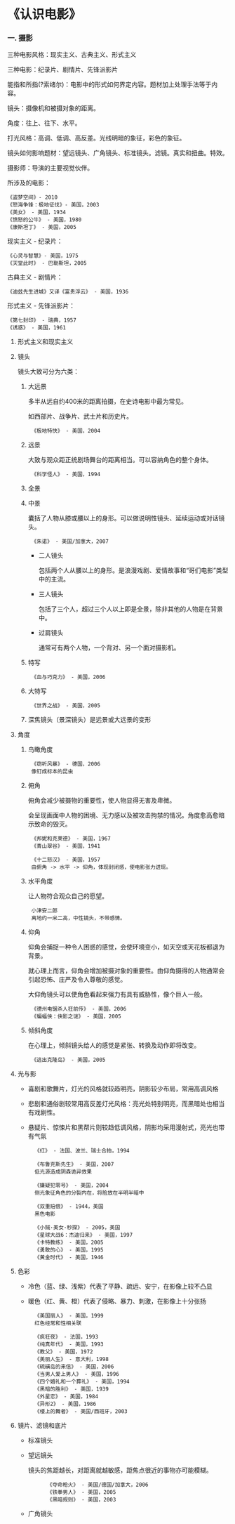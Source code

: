 # 《认识电影》

### 一. 摄影

三种电影风格：现实主义、古典主义、形式主义

三种电影：纪录片、剧情片、先锋派影片

能指和所指(?索绪尔)：电影中的形式如何界定内容。题材加上处理手法等于内容。

镜头：摄像机和被摄对象的距离。

角度：往上、往下、水平。

打光风格：高调、低调、高反差。光线明暗的象征，彩色的象征。

镜头如何影响题材：望远镜头、广角镜头、标准镜头。滤镜。真实和扭曲。特效。

摄影师：导演的主要视觉伙伴。

所涉及的电影：

    《盗梦空间》- 2010
    《怒海争锋：极地征伐》- 美国，2003
    《美女》 - 美国，1934
    《愤怒的公牛》 - 美国，1980
    《康斯坦丁》 - 美国，2005

现实主义 - 纪录片：

    《心灵与智慧》- 美国，1975
    《天堂此时》 - 巴勒斯坦，2005

古典主义 - 剧情片：

    《迪兹先生进城》又译《富贵浮云》 - 美国，1936

形式主义 - 先锋派影片：

    《第七封印》 - 瑞典，1957
    《诱惑》 - 美国，1961

1. 形式主义和现实主义

2. 镜头

    镜头大致可分为六类：

    1. 大远景

        多半从远自约400米的距离拍摄，在史诗电影中最为常见。

        如西部片、战争片、武士片和历史片。

            《极地特快》 - 美国，2004

    2. 远景

        大致与观众距正统剧场舞台的距离相当。可以容纳角色的整个身体。

            《科学怪人》 - 美国，1994

    3. 全景
    4. 中景
        
        囊括了人物从膝或腰以上的身形。可以做说明性镜头、延续运动或对话镜头。

            《朱诺》 - 美国/加拿大，2007

        - 二人镜头

            包括两个人从腰以上的身形。是浪漫戏剧、爱情故事和“哥们电影”类型中的主流。

        - 三人镜头

            包括了三个人，超过三个人以上即是全景，除非其他的人物是在背景中。

        - 过肩镜头

            通常可有两个人物，一个背对、另一个面对摄影机。

    5. 特写

            《血与巧克力》 - 美国，2006

    6. 大特写

            《世界之战》 - 美国，2005

    7. 深焦镜头（景深镜头）是远景或大远景的变形

3. 角度
            
    1. 鸟瞰角度

            《窃听风暴》 - 德国，2006
            像钉成标本的昆虫

    2. 俯角

        俯角会减少被摄物的重要性，使人物显得无害及卑微。

        会呈现画面中人物的困境、无力感以及被攻击拘禁的情况。角度愈高愈暗示致命的毁灭。

            《邦妮和克莱德》 - 美国，1967
            《青山翠谷》 - 美国，1941

            《十二怒汉》 - 美国，1957 
            由俯角 -> 水平 -> 仰角，体现封闭感，使电影张力迸现。
        

    3. 水平角度

        让人物符合观众自己的愿望。

            小津安二郎
            离地约一米二高，中性镜头，不带感情。

    4. 仰角

        仰角会捕捉一种令人困惑的感觉，会使环境变小，如天空或天花板都退为背景。

        就心理上而言，仰角会增加被摄对象的重要性。由仰角摄得的人物通常会引起恐怖、庄严及令人尊敬的感觉。

        大仰角镜头可以使角色看起来强力有具有威胁性，像个巨人一般。

            《德州电锯杀人狂前传》 - 美国，2006
            《蝙蝠侠：侠影之谜》 - 美国，2005

    5. 倾斜角度

        在心理上，倾斜镜头给人的感觉是紧张、转换及动作即将改变。

            《逃出克隆岛》 - 美国，2005

4. 光与影

    - 喜剧和歌舞片，灯光的风格就较趋明亮，阴影较少布局，常用高调风格
    - 悲剧和通俗剧较常用高反差灯光风格：亮光处特别明亮，而黑暗处也相当有戏剧性。
    - 悬疑片、惊悚片和黑帮片则较趋低调风格，阴影均采用漫射式，亮光也带有气氛

            《红》 - 法国、波兰、瑞士合拍，1994

            《布鲁克斯先生》 - 美国，2007
            低光源造成阴森诡异效果

            《嫌疑犯零号》 - 美国，2004
            侧光象征角色的分裂内在，将脸放在半明半暗中

            《双重赔偿》 - 1944，美国
            黑色电影

            《小贼·美女·秒探》 - 2005，美国
            《星球大战6：杰迪归来》 - 美国，1997
            《卡特教练》 - 美国，2005
            《勇敢的心》 - 美国，1995
            《黄金时代》 - 美国，1946

5. 色彩

    - 冷色（蓝、绿、浅紫）代表了平静、疏远、安宁，在影像上较不凸显
    - 暖色（红、黄、橙）代表了侵略、暴力、刺激，在影像上十分张扬

            《美国丽人》 - 美国，1999
            红色经常和性相关联

            《疯狂夜》 - 法国，1993
            《纯真年代》 - 美国，1993
            《教父》 - 美国，1972
            《美丽人生》 - 意大利，1998
            《硫磺岛的来信》 - 美国，2006
            《当男人爱上男人》 - 美国，1996
            《四个婚礼和一个葬礼》 - 美国，1994
            《黑暗的胜利》 - 美国，1939
            《外星恋》 - 美国，1984
            《异形2》 - 美国，1986
            《楼上的舞者》 - 美国/西班牙，2003

6. 镜片、滤镜和底片

    - 标准镜头
    - 望远镜头

        镜头的焦距越长，对距离就越敏感，距焦点很近的事物亦可能模糊。

                《夺命枪火》 - 美国/德国/加拿大，2006
                《铁拳男人》 - 美国，2005
                《黑暗规则》 - 美国，2003

    - 广角镜头